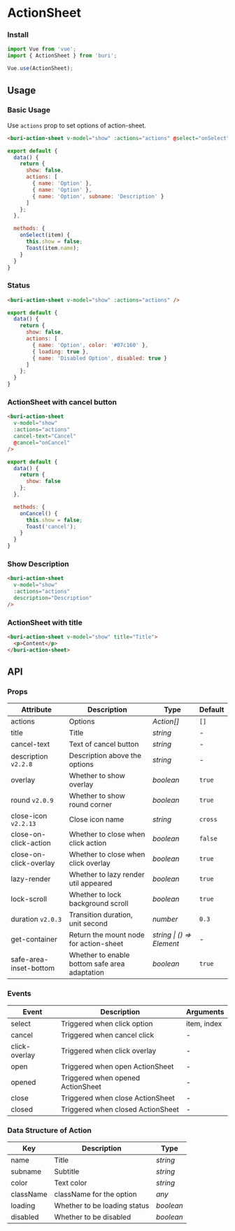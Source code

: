 # ActionSheet

### Install

``` javascript
import Vue from 'vue';
import { ActionSheet } from 'buri';

Vue.use(ActionSheet);
```

## Usage

### Basic Usage

Use `actions` prop to set options of action-sheet. 

```html
<buri-action-sheet v-model="show" :actions="actions" @select="onSelect" />
```

```javascript
export default {
  data() {
    return {
      show: false,
      actions: [
        { name: 'Option' },
        { name: 'Option' },
        { name: 'Option', subname: 'Description' }
      ]
    };
  },

  methods: {
    onSelect(item) {
      this.show = false;
      Toast(item.name);
    }
  }
}
```

### Status

```html
<buri-action-sheet v-model="show" :actions="actions" />
```

```javascript
export default {
  data() {
    return {
      show: false,
      actions: [
        { name: 'Option', color: '#07c160' },
        { loading: true },
        { name: 'Disabled Option', disabled: true }
      ]
    };
  }
}
```

### ActionSheet with cancel button

```html
<buri-action-sheet
  v-model="show"
  :actions="actions"
  cancel-text="Cancel"
  @cancel="onCancel"
/>
```

```js
export default {
  data() {
    return {
      show: false
    };
  },

  methods: {
    onCancel() {
      this.show = false;
      Toast('cancel');
    }
  }
}
```

### Show Description

```html
<buri-action-sheet
  v-model="show"
  :actions="actions"
  description="Description"
/>
```

### ActionSheet with title

```html
<buri-action-sheet v-model="show" title="Title">
  <p>Content</p>
</buri-action-sheet>
```

## API

### Props

| Attribute | Description | Type | Default |
|------|------|------|------|
| actions | Options | *Action[]* | `[]` |
| title | Title | *string* | - |
| cancel-text | Text of cancel button | *string* | - |
| description `v2.2.8` | Description above the options | *string* | - |
| overlay | Whether to show overlay | *boolean* | `true` |
| round `v2.0.9` | Whether to show round corner | *boolean* | `true` |
| close-icon `v2.2.13` | Close icon name | *string* | `cross` |
| close-on-click-action | Whether to close when click action | *boolean* | `false` |
| close-on-click-overlay | Whether to close when click overlay | *boolean* | `true` |
| lazy-render | Whether to lazy render util appeared | *boolean* | `true` |
| lock-scroll | Whether to lock background scroll | *boolean* | `true` |
| duration `v2.0.3` | Transition duration, unit second | *number* | `0.3` |
| get-container | Return the mount node for action-sheet | *string \| () => Element* | - |
| safe-area-inset-bottom | Whether to enable bottom safe area adaptation | *boolean* | `true` |

### Events

| Event | Description | Arguments |
|------|------|------|
| select | Triggered when click option | item, index |
| cancel | Triggered when cancel click | - |
| click-overlay | Triggered when click overlay | - |
| open | Triggered when open ActionSheet | - |
| opened | Triggered when opened ActionSheet | - |
| close | Triggered when close ActionSheet | - |
| closed | Triggered when closed ActionSheet | - |

### Data Structure of Action

| Key | Description | Type |
|------|------|------|
| name | Title | *string* |
| subname | Subtitle | *string* |
| color | Text color | *string* |
| className | className for the option | *any* |
| loading | Whether to be loading status | *boolean* |
| disabled | Whether to be disabled | *boolean* |
